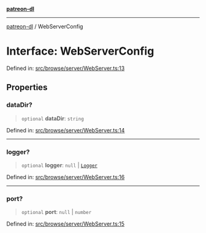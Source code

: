 [**patreon-dl**](../README.md)

***

[patreon-dl](../README.md) / WebServerConfig

# Interface: WebServerConfig

Defined in: [src/browse/server/WebServer.ts:13](https://github.com/patrickkfkan/patreon-dl/blob/4add035452a0337eb07608bde52caecf1dcf43e7/src/browse/server/WebServer.ts#L13)

## Properties

### dataDir?

> `optional` **dataDir**: `string`

Defined in: [src/browse/server/WebServer.ts:14](https://github.com/patrickkfkan/patreon-dl/blob/4add035452a0337eb07608bde52caecf1dcf43e7/src/browse/server/WebServer.ts#L14)

***

### logger?

> `optional` **logger**: `null` \| [`Logger`](../classes/Logger.md)

Defined in: [src/browse/server/WebServer.ts:16](https://github.com/patrickkfkan/patreon-dl/blob/4add035452a0337eb07608bde52caecf1dcf43e7/src/browse/server/WebServer.ts#L16)

***

### port?

> `optional` **port**: `null` \| `number`

Defined in: [src/browse/server/WebServer.ts:15](https://github.com/patrickkfkan/patreon-dl/blob/4add035452a0337eb07608bde52caecf1dcf43e7/src/browse/server/WebServer.ts#L15)
